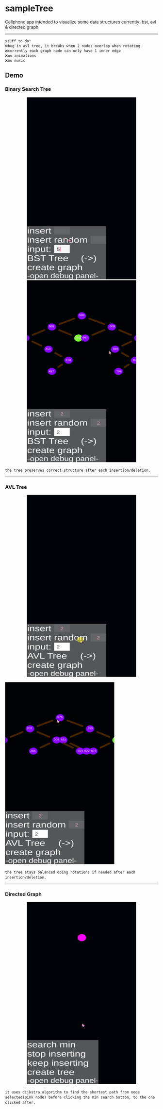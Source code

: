 # sampleTree
Cellphone app intended to visualize some data structures currently: bst, avl & directed graph

---
```
stuff to do:
❌bug in avl tree, it breaks when 2 nodes overlap when rotating
❌currently each graph node can only have 1 inner edge
❌no animations
❌no music
```

## Demo
### Binary Search Tree
<p align="center">
  <img src="demoFootage/firstDemo/gifs/bstAdd.gif" span title="adding nodes" width="360" height="600"/>
  <img src="demoFootage/firstDemo/gifs/bstDelete.gif" span title="deleteing nodes" width="360" height="600"/>
</p>

 `the tree preserves correct structure after each insertion/deletion.`
 
---

### AVL Tree
<p align="center">
  <img src="demoFootage/firstDemo/gifs/avlAdd.gif" span title="adding nodes" width="360" height="600"/>
</p>
  <img src="demoFootage/firstDemo/gifs/avlDelete.gif" span title="deleteing nodes" width="360" height="600"/>
</p>

 `the tree stays balanced doing rotations if needed after each insertion/deletion.`

---

### Directed Graph
<p align="center">
  <img src="demoFootage/firstDemo/gifs/digraphMinSearch.gif" span title="adding nodes and using dijkstra" width="360" height="600"/>
</p>

 `it uses dijkstra algorithm to find the shortest path from node selected(pink node) before clicking the min search button, to the one clicked after.`